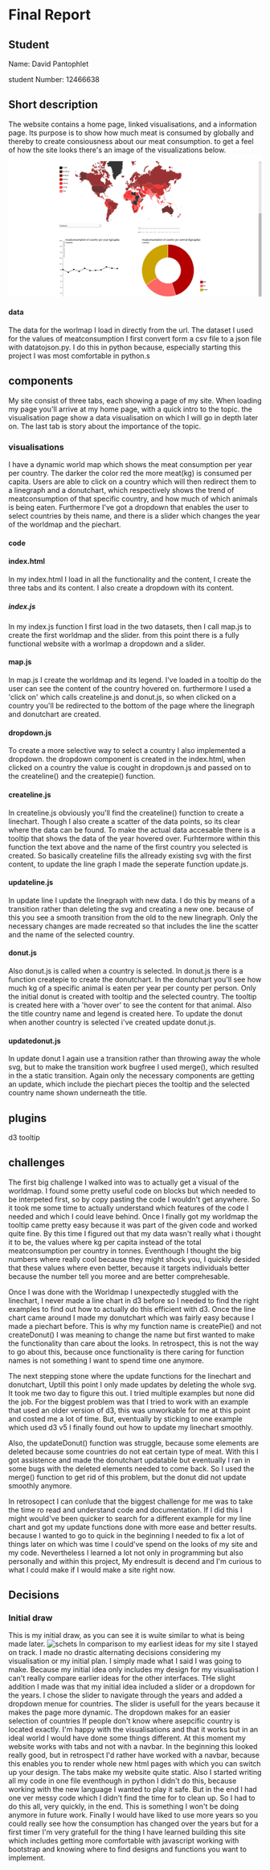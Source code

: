 # Final Report

## Student
Name: David Pantophlet

student Number: 12466638

## Short description

The website contains a home page, linked visualisations, and a information page.
Its purpose is to show how much meat is consumed by globally and thereby to create
consiousness about our meat consumption.
to get a feel of how the site looks there's an image of the visualizations below.
![](https://github.com/DavidNP96/project/blob/master/doc/visualisation1.png)

#### data
The data for the worlmap I load in directly from the url. The dataset I used for the values of meatconsumption I first convert form a csv file to a json file with datatojson.py. I do this in python because, especially starting this project I was most comfortable in python.s


## components
My site consist of three tabs, each showing a page of my site. When loading my page you'll arrive at my home page, with a quick intro to the topic.
the visualisation page show a data visualisation on which I will go in depth later on. The last tab is story about the importance of the topic.

### visualisations
I have a dynamic world map which shows the meat consumption per year per country. The darker the color red the more meat(kg) is consumed per capita. Users are able to click on a country which will then redirect them to a linegraph and a donutchart, which respectively shows the trend of meatconsumption of that specific country, and how much of which animals is being eaten. Furthermore I've got a dropdown that enables the user to select countries by theis name, and there is a slider which changes the year of the worldmap and the piechart.


#### code


#### index.html
In my index.html I load in all the functionality and the content, I create the three tabs and its content.
I also create a dropdown with its content.

##### index.js

In my index.js function I first load in the two datasets, then I call map.js to create the first worldmap and the slider.
from this point there is a fully functional website with a worlmap a dropdown and a slider.

#### map.js

In map.js I create the worldmap and its legend. I've loaded in a tooltip do the user can see the content of the country hovered on.
furthermore I used a 'click on' which calls createline.js and donut.js, so when clicked on a country you'll be redirected to the bottom of the page where the linegraph and donutchart are created.

#### dropdown.js

To create a more selective way to select a country I also implemented a dropdown. the dropdown component is created in the index.html, when clicked on a country the value is cought in dropdown.js and passed on to the createline() and the createpie() function.


#### createline.js

In createline.js obviously you'll find the createline() function to create a linechart. Though I also create a scatter of the data points, so its clear where the data can be found. To make the actual data accesable there is a tooltip that shows the data of the year hovered over. Furhtermore within this function the text above and the name of the first country you selected is created.
So basically createline fills the allready existing svg with the first content, to update the line graph I made the seperate function update.js.

#### updateline.js

In update line I update the linegraph with new data. I do this by means of a transition rather than deleting the svg and creating a new one.
because of this you see a smooth transition from the old to the new linegraph. Only the necessary changes are made recreated so that includes the line the scatter and the name of the selected country.

#### donut.js

Also donut.js is called when a country is selected. In donut.js there is a function createpie to create the donutchart. In the donutchart you'll see how much kg of a specific animal is eaten per year per county per person. Only the initial donut is created with tooltip and the selected country. The tooltip is created here with a 'hover over' to see the content for that animal. Also the title country name and legend is created here. To update the donut when another country is selected i've created update donut.js.

#### updatedonut.js

In update donut I again use a transition rather than throwing away the whole svg, but to make the transition work bugfree I used merge(), which resulted in the a static transition. Again only the necessary components are getting an update, which include the piechart pieces the tooltip and the selected country name shown underneath the title.

## plugins
d3 tooltip

## challenges

The first big challenge I walked into was to actually get a visual of the worldmap. I found some pretty useful code on blocks but which needed to be interpeted first, so by copy pasting the code I wouldn't get anywhere. So it took me some time to actually understand which features of the code I needed and which I could leave behind. Once I finally got my worldmap the tooltip came pretty easy because it was part of the given code and worked quite fine. By this time I figured out that my data wasn't really what i thought it to be, the values where kg per capita instead of the total meatconsumption per country in tonnes. Eventhough I thought the big numbers where really cool because they might shock you, I quickly desided that these values where even better, because it targets individuals better because the number tell you moree and are better comprehesable.

Once I was done with the Worldmap I unexpectedly stuggled with the linechart, I never made a line chart in d3 before so I needed to find the right examples to find out how to actually do this efficient with d3. Once the line chart came around I made my donutchart which was fairly easy because I made a piechart before. This is why my function name is createPie() and not createDonut() I was meaning to change the name but first wanted to make the functionality than care about the looks. In retrospect, this is not the way to go about this, because once functionality is there caring for function names is not something I want to spend time one anymore.

The next stepping stone where the update functions for the linechart and donutchart, Uptill this point I only made updates by deleting the whole svg. It took me two day to figure this out. I tried multiple examples but none did the job. For the biggest problem was that I tried to work with an example that used an older version of d3, this was unworkable for me at this point and costed me a lot of time. But, eventually by sticking to one example which used d3 v5 I finally found out how to update my linechart smoothly.

Also, the updateDonut() function was struggle, because some elements are deleted because some countries do not eat certain type of meat. With this I got assistence and made the donutchart updatable but eventually I ran in some bugs with the deleted elements needed to come back. So I used the merge() function to get rid of this problem, but the donut did not update smoothly anymore.

In retrosopect I can conlude that the biggest challenge for me was to take the time ro read and understand code and documentation. If I did this I might would've been quicker to search for a different example for my line chart and got my update functions done with more ease and better results. because I wanted to go to quick in the beginning I needed to fix a lot of things later on which was time I could've spend on the looks of my site and my code. Nevertheless I learned a lot not only in programming but also personally and within this project, My endresult is decend and I'm curious to what I could make if I would make a site right now.

## Decisions

### Initial draw
This is my initial draw, as you can see it is wuite similar to what is being made later.
![schets](https://user-images.githubusercontent.com/44022245/50835750-d5b4f700-1357-11e9-8a50-e26aa1988447.png)
In comparison to my earliest ideas for my site I stayed on track. I made no drastic alternating decisions considering my visualisation or my initial plan. I simply made what I said I was going to make. Because my initial idea only includes my design for my visualisation I can't really compare earlier ideas for the other interfaces. THe slight addition I made was that my initial idea included a slider or a dropdown for the years. I chose the slider to navigate through the years and added a dropdown menue for countries. The slider is usefull for the years because it makes the page more dynamic. The dropdown makes for an easier selection of countries If people don't know where asepcific country is located exactly. I'm happy with the visualisations and that it works but in an ideal world I would have done some things different. At this moment my website works with tabs and not with a navbar. In the beginning this looked really good, but in retrospect I'd rather have worked with a navbar, because this enables you to render whole new html pages with which you can switch up your design. The tabs make my website quite static. Also I started writing all my code in one file eventhough in python I didn't do this, because working with the new language I wanted to play it safe. But in the end I had one ver messy code which I didn't find the time for to clean up. So I had to do this all, very quickly, in the end. This is something I won't be doing anymore in future work. Finally I would have liked to use more years so you could really see how the consumption has changed over the years but for a first timer I'm very gratefull for the thing I have learned building this site which includes getting more comfortable with javascript working with bootstrap and knowing where to find designs and functions you want to implement.
